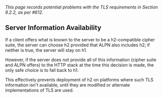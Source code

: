 _This page records potential problems with the TLS requirements in Section 9.2.2, as per #612._ 

## Server Information Availability

If a client offers what is known to the server to be a h2-compatible cipher suite, the server can choose h2 provided that ALPN also includes h2; if neither is true, the server will stay on h1.

However, if the server does not provide all of this information (cipher suite and ALPN offers) to the HTTP stack at the time this decision is made, the only safe choice is to fall back to h1.

This effectively prevents deployment of h2 on platforms where such TLS information isn't available, until they are modified or alternate implementations of TLS are used.